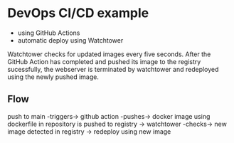 # DevOps CI/CD example

* using GitHub Actions
* automatic deploy using Watchtower

Watchtower checks for updated images every five seconds. After the GitHub Action has completed and 
pushed its image to the registry sucessfully, the webserver is terminated by watchtower and 
redeployed using the newly pushed image. 

## Flow

push to main -triggers-> github action -pushes-> docker image using dockerfile in repository is 
pushed to registry -> 
watchtower -checks-> new image detected in registry -> redeploy using new image 
